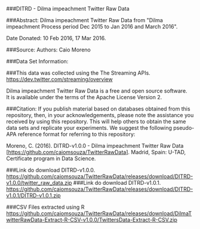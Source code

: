 ###DITRD - Dilma impeachment Twitter Raw Data

###Abstract: 
Dilma impeachment Twitter Raw Data from "Dilma impeachment Process period Dec 2015 to Jan 2016 and March 2016".

Date Donated: 10 Feb 2016, 17 Mar 2016.

###Source:
Authors: Caio Moreno

###Data Set Information:

###This data was collected using the The Streaming APIs.
https://dev.twitter.com/streaming/overview<BR>

Dilma impeachment Twitter Raw Data is a free and open source software. <BR>
It is available under the terms of the Apache License Version 2.<BR>

###Citation:
If you publish material based on databases obtained from this repository, then, in your acknowledgements, please note the assistance you received by using this repository. This will help others to obtain the same data sets and replicate your experiments. We suggest the following pseudo-APA reference format for referring to this repository:

Moreno, C. (2016). DITRD-v1.0.0 - Dilma impeachment Twitter Raw Data [https://github.com/caiomsouza/TwitterRawData]. Madrid, Spain: U-TAD, Certificate program in Data Science.

###Link do download DITRD-v1.0.0.
https://github.com/caiomsouza/TwitterRawData/releases/download/DITRD-v1.0.0/twitter_raw_data.zip
###Link do download DITRD-v1.0.1.
https://github.com/caiomsouza/TwitterRawData/releases/download/DITRD-v1.0.1/DITRD-v1.0.1.zip

###CSV Files extracted using R
https://github.com/caiomsouza/TwitterRawData/releases/download/DilmaTwitterRawData-Extract-R-CSV-v1.0.0/TwittersData-Extract-R-CSV.zip
